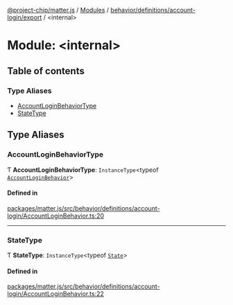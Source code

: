 [@project-chip/matter.js](../README.md) / [Modules](../modules.md) / [behavior/definitions/account-login/export](behavior_definitions_account_login_export.md) / \<internal\>

# Module: \<internal\>

## Table of contents

### Type Aliases

- [AccountLoginBehaviorType](behavior_definitions_account_login_export._internal_.md#accountloginbehaviortype)
- [StateType](behavior_definitions_account_login_export._internal_.md#statetype)

## Type Aliases

### AccountLoginBehaviorType

Ƭ **AccountLoginBehaviorType**: `InstanceType`\<typeof [`AccountLoginBehavior`](behavior_definitions_account_login_export.md#accountloginbehavior)\>

#### Defined in

[packages/matter.js/src/behavior/definitions/account-login/AccountLoginBehavior.ts:20](https://github.com/project-chip/matter.js/blob/c0d55745d5279e16fdfaa7d2c564daa31e19c627/packages/matter.js/src/behavior/definitions/account-login/AccountLoginBehavior.ts#L20)

___

### StateType

Ƭ **StateType**: `InstanceType`\<typeof [`State`](../classes/behavior_definitions_account_login_export.AccountLoginServer.md#state-1)\>

#### Defined in

[packages/matter.js/src/behavior/definitions/account-login/AccountLoginBehavior.ts:22](https://github.com/project-chip/matter.js/blob/c0d55745d5279e16fdfaa7d2c564daa31e19c627/packages/matter.js/src/behavior/definitions/account-login/AccountLoginBehavior.ts#L22)
